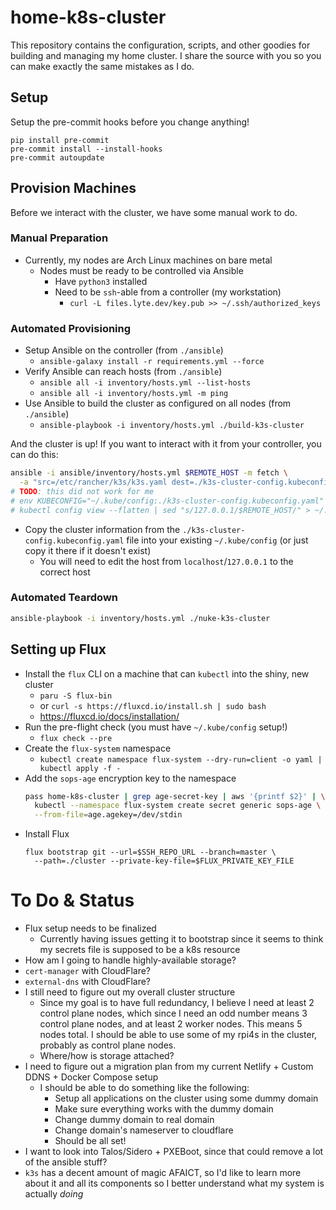 # home-k8s-cluster

This repository contains the configuration, scripts, and other goodies for
building and managing my home cluster. I share the source with you so you can
make exactly the same mistakes as I do.

## Setup

Setup the pre-commit hooks before you change anything!

```
pip install pre-commit
pre-commit install --install-hooks
pre-commit autoupdate
```

## Provision Machines

Before we interact with the cluster, we have some manual work to do.

### Manual Preparation

- Currently, my nodes are Arch Linux machines on bare metal
  - Nodes must be ready to be controlled via Ansible
    - Have `python3` installed
    - Need to be `ssh`-able from a controller (my workstation)
      - `curl -L files.lyte.dev/key.pub >> ~/.ssh/authorized_keys`

### Automated Provisioning

- Setup Ansible on the controller (from `./ansible`)
  - `ansible-galaxy install -r requirements.yml --force`
- Verify Ansible can reach hosts (from `./ansible`)
  - `ansible all -i inventory/hosts.yml --list-hosts`
  - `ansible all -i inventory/hosts.yml -m ping`
- Use Ansible to build the cluster as configured on all nodes (from `./ansible`)
  - `ansible-playbook -i inventory/hosts.yml ./build-k3s-cluster`

And the cluster is up! If you want to interact with it from your controller,
you can do this:

```bash
ansible -i ansible/inventory/hosts.yml $REMOTE_HOST -m fetch \
  -a "src=/etc/rancher/k3s/k3s.yaml dest=./k3s-cluster-config.kubeconfig.yaml flat=yes"
# TODO: this did not work for me
# env KUBECONFIG="~/.kube/config:./k3s-cluster-config.kubeconfig.yaml" \
# kubectl config view --flatten | sed "s/127.0.0.1/$REMOTE_HOST/" > ~/.kube/new-config
```

- Copy the cluster information from the `./k3s-cluster-config.kubeconfig.yaml` file into
  your existing `~/.kube/config` (or just copy it there if it doesn't exist)
  - You will need to edit the host from `localhost`/`127.0.0.1` to the correct host

### Automated Teardown

```bash
ansible-playbook -i inventory/hosts.yml ./nuke-k3s-cluster
```

## Setting up Flux

- Install the `flux` CLI on a machine that can `kubectl` into the shiny, new cluster
  - `paru -S flux-bin`
  - or `curl -s https://fluxcd.io/install.sh | sudo bash`
  - https://fluxcd.io/docs/installation/
- Run the pre-flight check (you must have `~/.kube/config` setup!)
  - `flux check --pre`
- Create the `flux-system` namespace
  - `kubectl create namespace flux-system --dry-run=client -o yaml | kubectl apply -f -`
- Add the `sops-age` encryption key to the namespace
  ```bash
  pass home-k8s-cluster | grep age-secret-key | aws '{printf $2}' | \
    kubectl --namespace flux-system create secret generic sops-age \
    --from-file=age.agekey=/dev/stdin
  ```
- Install Flux
  ```
  flux bootstrap git --url=$SSH_REPO_URL --branch=master \
    --path=./cluster --private-key-file=$FLUX_PRIVATE_KEY_FILE
  ```

# To Do & Status

- Flux setup needs to be finalized
  - Currently having issues getting it to bootstrap since it seems to think my
    secrets file is supposed to be a k8s resource
- How am I going to handle highly-available storage?
- `cert-manager` with CloudFlare?
- `external-dns` with CloudFlare?
- I still need to figure out my overall cluster structure
  - Since my goal is to have full redundancy, I believe I need at least
    2 control plane nodes, which since I need an odd number means 3 control
    plane nodes, and at least 2 worker nodes. This means 5 nodes total.
    I should be able to use some of my rpi4s in the cluster, probably as
    control plane nodes.
  - Where/how is storage attached?
- I need to figure out a migration plan from my current Netlify + Custom DDNS + Docker Compose setup
  - I should be able to do something like the following:
    - Setup all applications on the cluster using some dummy domain
    - Make sure everything works with the dummy domain
    - Change dummy domain to real domain
    - Change domain's nameserver to cloudflare
    - Should be all set!
- I want to look into Talos/Sidero + PXEBoot, since that could remove a lot of the ansible stuff?
- `k3s` has a decent amount of magic AFAICT, so I'd like to learn more about it
  and all its components so I better understand what my system is actually
  _doing_
